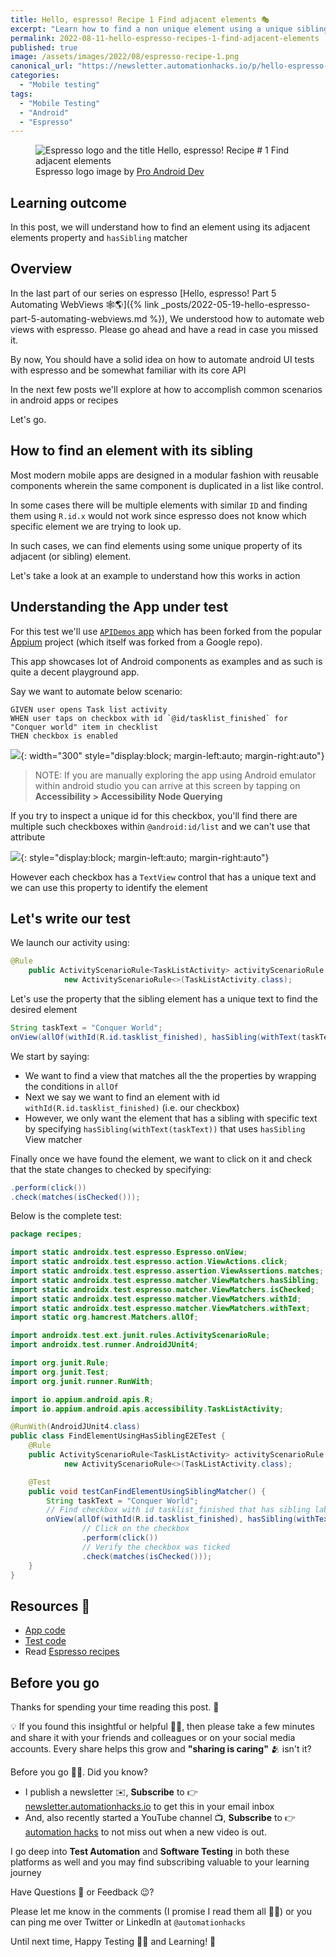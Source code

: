 ```yaml
---
title: Hello, espresso! Recipe 1 Find adjacent elements 🎭
excerpt: "Learn how to find a non unique element using a unique sibling element with espresso"
permalink: 2022-08-11-hello-espresso-recipes-1-find-adjacent-elements
published: true
image: /assets/images/2022/08/espresso-recipe-1.png
canonical_url: "https://newsletter.automationhacks.io/p/hello-espresso-recipe-1-find-adjacent"
categories:
  - "Mobile testing"
tags:
  - "Mobile Testing"
  - "Android"
  - "Espresso"
---
```


<figure class="image">
    <img src="assets/images/2022/08/espresso-recipe-1.png" alt="Espresso logo and the title Hello, espresso! Recipe # 1 Find adjacent elements">
    <figcaption>
        Espresso logo image by <a
            href="https://www.google.com/imgres?imgurl=https%3A%2F%2Fmiro.medium.com%2Fmax%2F600%2F1*Z2iFvuo4pMsK-aYhPkiGWA.png&imgrefurl=https%3A%2F%2Fproandroiddev.com%2Ftesting-android-ui-with-pleasure-e7d795308821&tbnid=2m9PR31uA1zqGM&vet=12ahUKEwjtm9SLnMT3AhVE8IUKHREuDVUQMygAegUIARCpAQ..i&docid=cWI2R5HvetOtGM&w=600&h=692&q=espresso%20android&ved=2ahUKEwjtm9SLnMT3AhVE8IUKHREuDVUQMygAegUIARCpAQ">Pro Android Dev</a>
    </figcaption>
</figure>

## Learning outcome

In this post, we will understand how to find an element using its adjacent elements property and `hasSibling` matcher

## Overview

In the last part of our series on espresso [Hello, espresso! Part 5 Automating WebViews
🕸️🌎]({% link _posts/2022-05-19-hello-espresso-part-5-automating-webviews.md %}), We understood how to automate web
views with espresso. Please go ahead and have a read in case you missed it.

By now, You should have a solid idea on how to automate android UI tests with espresso and be somewhat familiar with its
core API

In the next few posts we'll explore at how to accomplish common scenarios in android apps or recipes

Let's go.

## How to find an element with its sibling

Most modern mobile apps are designed in a modular fashion with reusable components wherein the same component is
duplicated in a list like control.

In some cases there will be multiple elements with similar `ID` and finding them using `R.id.x` would not work since
espresso does not know which specific element we are trying to look up.

In such cases, we can find elements using some unique property of its adjacent (or sibling) element.

Let's take a look at an example to understand how this works in action

## Understanding the App under test

For this test we'll use [`APIDemos` app](https://github.com/automationhacks/android-apidemos) which has been forked from
the popular [Appium](https://appium.io/) project (which itself was forked from a Google repo).

This app showcases lot of Android components as examples and as such is quite a decent playground app.

Say we want to automate below scenario:

```gherkin
GIVEN user opens Task list activity
WHEN user taps on checkbox with id `@id/tasklist_finished` for "Conquer world" item in checklist
THEN checkbox is enabled
```

![](../assets/images/2022/08/task-list-activity.png){: width="300" style="display:block; margin-left:auto;
margin-right:auto"}

> NOTE: If you are manually exploring the app using Android emulator within android studio you can arrive at this screen
> by tapping on **Accessibility > Accessibility Node Querying**

If you try to inspect a unique id for this checkbox, you'll find there are multiple such checkboxes within
`@android:id/list` and we can't use that attribute

![](../assets/images/2022/08/task-list-activity-layout-inspector.png){: style="display:block; margin-left:auto;
margin-right:auto"}

However each checkbox has a `TextView` control that has a unique text and we can use this property to identify the
element

## Let's write our test

We launch our activity using:

```java
@Rule
    public ActivityScenarioRule<TaskListActivity> activityScenarioRule =
            new ActivityScenarioRule<>(TaskListActivity.class);
```

Let's use the property that the sibling element has a unique text to find the desired element

```java
String taskText = "Conquer World";
onView(allOf(withId(R.id.tasklist_finished), hasSibling(withText(taskText))))
```

We start by saying:

- We want to find a view that matches all the the properties by wrapping the conditions in `allOf`
- Next we say we want to find an element with id `withId(R.id.tasklist_finished)` (i.e. our checkbox)
- However, we only want the element that has a sibling with specific text by specifying `hasSibling(withText(taskText))`
  that uses `hasSibling` View matcher

Finally once we have found the element, we want to click on it and check that the state changes to checked by
specifying:

```java
.perform(click())
.check(matches(isChecked()));
```

Below is the complete test:

```java
package recipes;

import static androidx.test.espresso.Espresso.onView;
import static androidx.test.espresso.action.ViewActions.click;
import static androidx.test.espresso.assertion.ViewAssertions.matches;
import static androidx.test.espresso.matcher.ViewMatchers.hasSibling;
import static androidx.test.espresso.matcher.ViewMatchers.isChecked;
import static androidx.test.espresso.matcher.ViewMatchers.withId;
import static androidx.test.espresso.matcher.ViewMatchers.withText;
import static org.hamcrest.Matchers.allOf;

import androidx.test.ext.junit.rules.ActivityScenarioRule;
import androidx.test.runner.AndroidJUnit4;

import org.junit.Rule;
import org.junit.Test;
import org.junit.runner.RunWith;

import io.appium.android.apis.R;
import io.appium.android.apis.accessibility.TaskListActivity;

@RunWith(AndroidJUnit4.class)
public class FindElementUsingHasSiblingE2ETest {
    @Rule
    public ActivityScenarioRule<TaskListActivity> activityScenarioRule =
            new ActivityScenarioRule<>(TaskListActivity.class);

    @Test
    public void testCanFindElementUsingSiblingMatcher() {
        String taskText = "Conquer World";
        // Find checkbox with id tasklist_finished that has sibling label with text Conquer World
        onView(allOf(withId(R.id.tasklist_finished), hasSibling(withText(taskText))))
                // Click on the checkbox
                .perform(click())
                // Verify the checkbox was ticked
                .check(matches(isChecked()));
    }
}
```

## Resources 📘

- [App code](https://github.com/automationhacks/android-apidemos/blob/master/app/src/main/java/io/appium/android/apis/accessibility/TaskListActivity.java)
- [Test code](https://github.com/automationhacks/android-apidemos/blob/master/app/src/androidTest/java/recipes/FindElementUsingHasSiblingE2ETest.java)
- Read [Espresso recipes](https://developer.android.com/training/testing/espresso/recipes#matching-view-next-to-view)

## Before you go

Thanks for spending your time reading this post. 🙏

💡 If you found this insightful or helpful 👍🏼, then please take a few minutes and share it with your friends and
colleagues or on your social media accounts. Every share helps this grow and **"sharing is caring"** 🫂 isn't it?

Before you go 🙌🏼. Did you know?

- I publish a newsletter ✉️, **Subscribe** to 👉 [newsletter.automationhacks.io](https://newsletter.automationhacks.io/)
  to get this in your email inbox
- And, also recently started a YouTube channel 📺, **Subscribe** to 👉
  [automation hacks](https://www.youtube.com/channel/UC-KAka-3EgsbF1kekh_uYJw/featured) to not miss out when a new video
  is out.

I go deep into **Test Automation** and **Software Testing** in both these platforms as well and you may find subscribing
valuable to your learning journey

Have Questions 🤔 or Feedback 😉?

Please let me know in the comments (I promise I read them all ✌🏼) or you can ping me over Twitter or LinkedIn at
`@automationhacks`

Until next time, Happy Testing 🕵🏻 and Learning! 🌱

